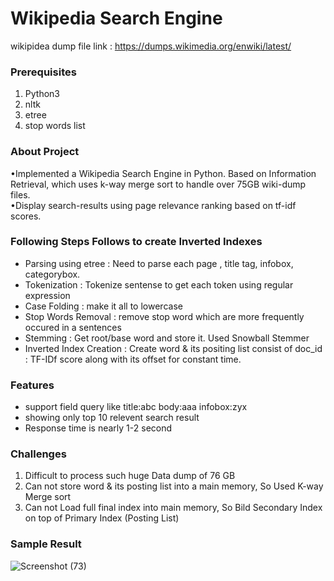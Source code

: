 # Wikipedia Search Engine


wikipidea dump file link :
https://dumps.wikimedia.org/enwiki/latest/


### Prerequisites
1. Python3
2. nltk
3. etree
4. stop words list

  
### About Project
•Implemented a Wikipedia Search Engine in Python. Based on Information Retrieval, which uses k-way merge sort to handle over 75GB wiki-dump files.<br>
•Display search-results using page relevance ranking based on tf-idf scores.


### Following Steps Follows to create Inverted Indexes

* Parsing using etree : Need to parse each page , title tag, infobox, categorybox.
* Tokenization  : Tokenize sentense to get each token using regular expression
* Case Folding : make it all to lowercase
* Stop Words Removal : remove stop word which are more frequently occured in a sentences
* Stemming : Get root/base word and store it. Used Snowball Stemmer
* Inverted Index Creation : Create word & its positing list consist of doc_id : TF-IDf score along with its offset for constant time.


### Features

* support field query like title:abc body:aaa infobox:zyx
* showing only top 10 relevent search result 
* Response time is nearly 1-2 second


### Challenges 

1. Difficult to process such huge Data dump of 76 GB
2. Can not store word & its posting list into a main memory, So Used K-way Merge sort
3. Can not Load full final index into main memory, So Bild Secondary Index on top of Primary Index (Posting List)


<h3> Sample Result </h3>

![Screenshot (73)](https://drive.google.com/file/d/1S4XPNtM73ek-9lmJi-GgnMnwB4hCjzV-/view?usp=sharing)


 
  
   
